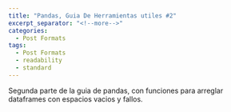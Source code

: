 ```yaml
---
title: "Pandas, Guia De Herramientas utiles #2"
excerpt_separator: "<!--more-->"
categories:
  - Post Formats
tags:
  - Post Formats
  - readability
  - standard
---
```


Segunda parte de la guia de pandas, con funciones para arreglar dataframes con espacios vacios y fallos.

<figure style="width: 600px">
  <img src="{{ site.url }}{{ site.baseurl }}/assets/images/pandas_2.JPG" alt="">
</figure> 

<!--more-->